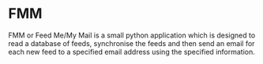 FMM
===

FMM or Feed Me/My Mail is a small python application which is designed to read
a database of feeds, synchronise the feeds and then send an email for each new
feed to a specified email address using the specified information.
